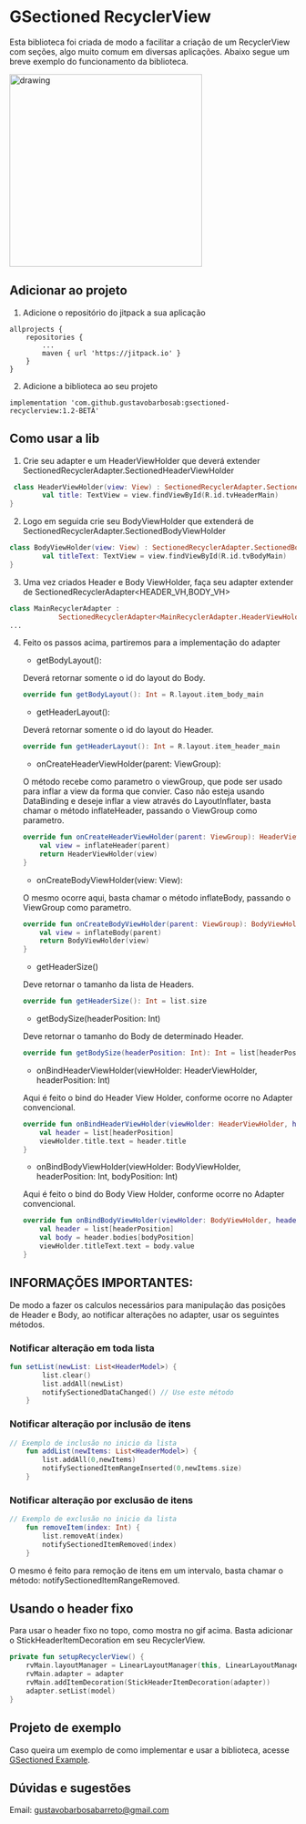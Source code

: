 # GSectioned RecyclerView

Esta biblioteca foi criada de modo a facilitar a criação de um RecyclerView com seções, algo muito comum em diversas aplicações.
Abaixo segue um breve exemplo do funcionamento da biblioteca.

<img src="project_list.gif" alt="drawing" width="338" heigh="600"/>

## Adicionar ao projeto

1. Adicione o repositório do jitpack a sua aplicação
```
allprojects {
	repositories {
		...
		maven { url 'https://jitpack.io' }
	}
}
```
2. Adicione a biblioteca ao seu projeto
```
implementation 'com.github.gustavobarbosab:gsectioned-recyclerview:1.2-BETA'

```

## Como usar a lib

1. Crie seu adapter e um HeaderViewHolder que deverá extender SectionedRecyclerAdapter.SectionedHeaderViewHolder

```kotlin
 class HeaderViewHolder(view: View) : SectionedRecyclerAdapter.SectionedHeaderViewHolder(view) {
        val title: TextView = view.findViewById(R.id.tvHeaderMain)
}
```
2. Logo em seguida crie seu BodyViewHolder que extenderá de SectionedRecyclerAdapter.SectionedBodyViewHolder

```kotlin
class BodyViewHolder(view: View) : SectionedRecyclerAdapter.SectionedBodyViewHolder(view) {
        val titleText: TextView = view.findViewById(R.id.tvBodyMain)
}
```

3. Uma vez criados Header e Body ViewHolder, faça seu adapter extender de SectionedRecyclerAdapter<HEADER_VH,BODY_VH>

```kotlin
class MainRecyclerAdapter :
            SectionedRecyclerAdapter<MainRecyclerAdapter.HeaderViewHolder,MainRecyclerAdapter.BodyViewHolder>()
...
```
4. Feito os passos acima, partiremos para a implementação do adapter

    * getBodyLayout():
    
    Deverá retornar somente o id do layout do Body.
    ```kotlin
    override fun getBodyLayout(): Int = R.layout.item_body_main
    ```

    * getHeaderLayout():
    
    Deverá retornar somente o id do layout do Header.
    ```kotlin
    override fun getHeaderLayout(): Int = R.layout.item_header_main
    ```
    * onCreateHeaderViewHolder(parent: ViewGroup): 
    
    O método recebe como parametro o viewGroup, que pode ser usado para inflar a view da forma que convier. Caso não esteja usando DataBinding e deseje inflar a view através do LayoutInflater, basta chamar o método inflateHeader, passando o ViewGroup como parametro.

    ```kotlin
    override fun onCreateHeaderViewHolder(parent: ViewGroup): HeaderViewHolder {
        val view = inflateHeader(parent)
        return HeaderViewHolder(view)
    }
    ```
    
    * onCreateBodyViewHolder(view: View):
    
    O mesmo ocorre aqui, basta chamar o método inflateBody, passando o ViewGroup como parametro.

    ```kotlin
    override fun onCreateBodyViewHolder(parent: ViewGroup): BodyViewHolder {
        val view = inflateBody(parent)
        return BodyViewHolder(view)
    }
    ```
    * getHeaderSize()
    
    Deve retornar o tamanho da lista de Headers.
    ```kotlin
    override fun getHeaderSize(): Int = list.size
    ```
    * getBodySize(headerPosition: Int)
    
    Deve retornar o tamanho do Body de determinado Header.
    ```kotlin
    override fun getBodySize(headerPosition: Int): Int = list[headerPosition].bodies.size
    ```
    * onBindHeaderViewHolder(viewHolder: HeaderViewHolder, headerPosition: Int) 
    
    Aqui é feito o bind do Header View Holder, conforme ocorre no Adapter convencional.
    ```kotlin
    override fun onBindHeaderViewHolder(viewHolder: HeaderViewHolder, headerPosition: Int) {
        val header = list[headerPosition]
        viewHolder.title.text = header.title
    }
    ```
    
    * onBindBodyViewHolder(viewHolder: BodyViewHolder, headerPosition: Int, bodyPosition: Int)
    
    Aqui é feito o bind do Body View Holder, conforme ocorre no Adapter convencional.
    ```kotlin
    override fun onBindBodyViewHolder(viewHolder: BodyViewHolder, headerPosition: Int, bodyPosition: Int) {
        val header = list[headerPosition]
        val body = header.bodies[bodyPosition]
        viewHolder.titleText.text = body.value
    }
    ```
## INFORMAÇÕES IMPORTANTES: 
De modo a fazer os calculos necessários para manipulação das posições de Header e Body, ao notificar alterações no adapter, usar os seguintes métodos.

### Notificar alteração em toda lista
```kotlin
fun setList(newList: List<HeaderModel>) {
        list.clear()
        list.addAll(newList)
        notifySectionedDataChanged() // Use este método
    }
```

### Notificar alteração por inclusão de itens 
```kotlin
// Exemplo de inclusão no inicio da lista
    fun addList(newItems: List<HeaderModel>) {
        list.addAll(0,newItems)
        notifySectionedItemRangeInserted(0,newItems.size)
    }
```

### Notificar alteração por exclusão de itens 
```kotlin
// Exemplo de exclusão no inicio da lista
    fun removeItem(index: Int) {
        list.removeAt(index)
        notifySectionedItemRemoved(index)
    }
```
O mesmo é feito para remoção de itens em um intervalo, basta chamar o método: notifySectionedItemRangeRemoved.

## Usando o header fixo
Para usar o header fixo no topo, como mostra no gif acima. Basta adicionar o StickHeaderItemDecoration em seu RecyclerView.

```kotlin
private fun setupRecyclerView() {
	rvMain.layoutManager = LinearLayoutManager(this, LinearLayoutManager.VERTICAL, false)
	rvMain.adapter = adapter
	rvMain.addItemDecoration(StickHeaderItemDecoration(adapter))
	adapter.setList(model)
}
```

## Projeto de exemplo
Caso queira um exemplo de como implementar e usar a biblioteca, acesse [GSectioned Example](https://github.com/gustavobarbosab/gsectioned-recyclerview/tree/master/app/src/main/java/com/gustavobarbosa/recyclerviewsectioned).

## Dúvidas e sugestões
Email: gustavobarbosabarreto@gmail.com
